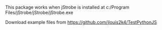This package works when jStrobe is installed at c:/Program Files/jStrobe/jStrobe/jStrobe.exe

Download example files from https://github.com/jlouis2k4/TestPythonJS


